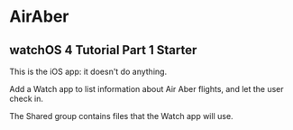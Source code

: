 #  AirAber

## watchOS 4 Tutorial Part 1 Starter

This is the iOS app: it doesn't do anything.

 Add a Watch app to list information about Air Aber flights, and let the user check in.

The Shared group contains files that the Watch app will use.


